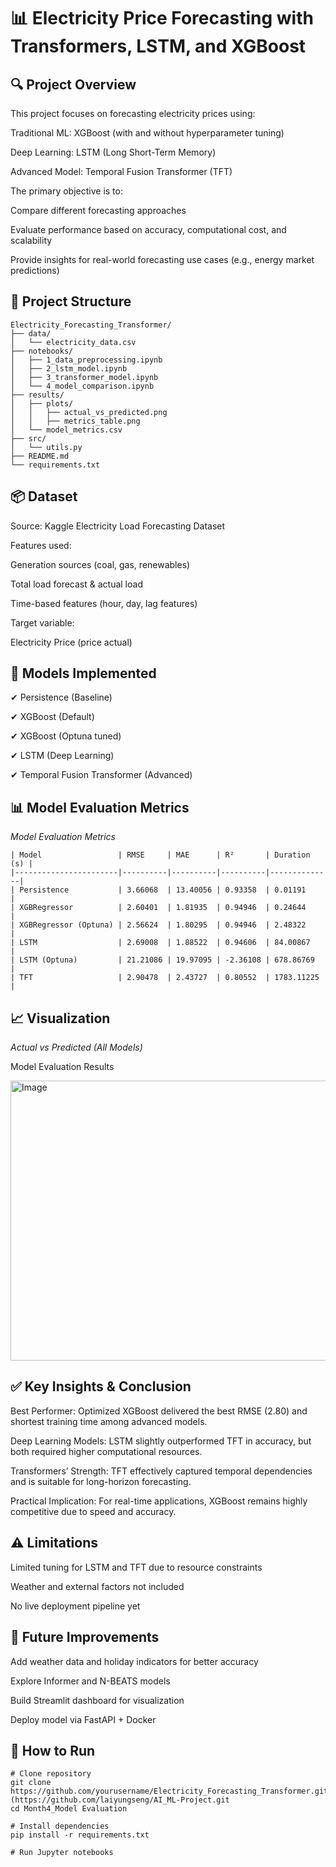 # 📊 Electricity Price Forecasting with Transformers, LSTM, and XGBoost
## 🔍 Project Overview
This project focuses on forecasting electricity prices using:

Traditional ML: XGBoost (with and without hyperparameter tuning)

Deep Learning: LSTM (Long Short-Term Memory)

Advanced Model: Temporal Fusion Transformer (TFT)

The primary objective is to:

Compare different forecasting approaches

Evaluate performance based on accuracy, computational cost, and scalability

Provide insights for real-world forecasting use cases (e.g., energy market predictions)

## 📂 Project Structure
```
Electricity_Forecasting_Transformer/
├── data/
│   └── electricity_data.csv
├── notebooks/
│   ├── 1_data_preprocessing.ipynb
│   ├── 2_lstm_model.ipynb
│   ├── 3_transformer_model.ipynb
│   └── 4_model_comparison.ipynb
├── results/
│   ├── plots/
│   │   ├── actual_vs_predicted.png
│   │   ├── metrics_table.png
│   └── model_metrics.csv
├── src/
│   └── utils.py
├── README.md
└── requirements.txt
```
## 📦 Dataset
Source: Kaggle Electricity Load Forecasting Dataset

Features used:

Generation sources (coal, gas, renewables)

Total load forecast & actual load

Time-based features (hour, day, lag features)

Target variable:

Electricity Price (price actual)

## 🧠 Models Implemented
✔ Persistence (Baseline)

✔ XGBoost (Default)

✔ XGBoost (Optuna tuned)

✔ LSTM (Deep Learning)

✔ Temporal Fusion Transformer (Advanced)

## 📊 Model Evaluation Metrics

*Model Evaluation Metrics*
```
| Model                 | RMSE     | MAE      | R²       | Duration (s) |
|-----------------------|----------|----------|----------|--------------|
| Persistence           | 3.66068  | 13.40056 | 0.93358  | 0.01191      |
| XGBRegressor          | 2.60401  | 1.81935  | 0.94946  | 0.24644      |
| XGBRegressor (Optuna) | 2.56624  | 1.80295  | 0.94946  | 2.48322      |
| LSTM                  | 2.69008  | 1.88522  | 0.94606  | 84.00867     |
| LSTM (Optuna)         | 21.21086 | 19.97095 | -2.36108 | 678.86769    |
| TFT                   | 2.90478  | 2.43727  | 0.80552  | 1783.11225   |
```

## 📈 Visualization

*Actual vs Predicted (All Models)*

Model Evaluation Results

<img width="1009" height="448" alt="Image" src="https://github.com/user-attachments/assets/4f32e6b1-a1bb-44d8-84e7-fee9f92c235c" />

## ✅ Key Insights & Conclusion
Best Performer: Optimized XGBoost delivered the best RMSE (2.80) and shortest training time among advanced models.

Deep Learning Models: LSTM slightly outperformed TFT in accuracy, but both required higher computational resources.

Transformers’ Strength: TFT effectively captured temporal dependencies and is suitable for long-horizon forecasting.

Practical Implication: For real-time applications, XGBoost remains highly competitive due to speed and accuracy.

## ⚠ Limitations
Limited tuning for LSTM and TFT due to resource constraints

Weather and external factors not included

No live deployment pipeline yet

## 🔮 Future Improvements
Add weather data and holiday indicators for better accuracy

Explore Informer and N-BEATS models

Build Streamlit dashboard for visualization

Deploy model via FastAPI + Docker

## 🚀 How to Run
```
# Clone repository
git clone https://github.com/yourusername/Electricity_Forecasting_Transformer.git](https://github.com/laiyungseng/AI_ML-Project.git
cd Month4_Model Evaluation

# Install dependencies
pip install -r requirements.txt

# Run Jupyter notebooks
```
